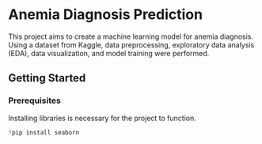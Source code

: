 # Anemia Diagnosis Prediction

This project aims to create a machine learning model for anemia diagnosis. Using a dataset from Kaggle, data preprocessing, exploratory data analysis (EDA), data visualization, and model training were performed.

## Getting Started
### Prerequisites

Installing libraries is necessary for the project to function.
```py
!pip install seaborn
```

